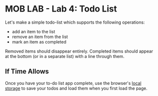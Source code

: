 # MOB LAB - Lab 4: Todo List

Let's make a simple todo-list which supports the following operations:

- add an item to the list
- remove an item from the list
- mark an item as completed

Removed items should disappear entirely. Completed items should appear at the bottom (or in a separate list) with a line through them.

## If Time Allows

Once you have your to-do list app complete, use the browser's [local storage](https://www.taniarascia.com/how-to-use-local-storage-with-javascript/) to save your todos and load them when you first load the page.
